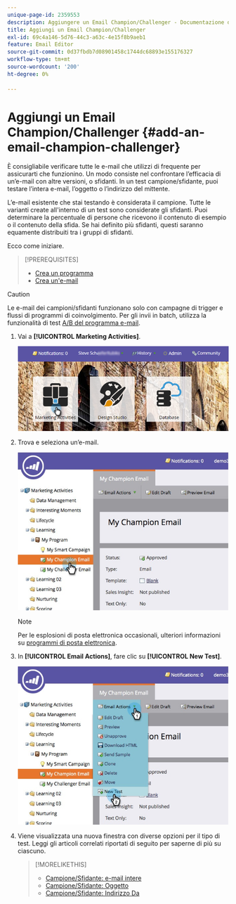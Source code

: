 ```yaml
---
unique-page-id: 2359553
description: Aggiungere un Email Champion/Challenger - Documentazione di Marketo - Documentazione del prodotto
title: Aggiungi un Email Champion/Challenger
exl-id: 69c4a146-5d76-44c3-a63c-4e15f8b9aeb1
feature: Email Editor
source-git-commit: 0d37fbdb7d08901458c1744dc68893e155176327
workflow-type: tm+mt
source-wordcount: '200'
ht-degree: 0%

---
```


# Aggiungi un Email Champion/Challenger {#add-an-email-champion-challenger}

È consigliabile verificare tutte le e-mail che utilizzi di frequente per assicurarti che funzionino. Un modo consiste nel confrontare l’efficacia di un’e-mail con altre versioni, o sfidanti. In un test campione/sfidante, puoi testare l’intera e-mail, l’oggetto o l’indirizzo del mittente.

L’e-mail esistente che stai testando è considerata il campione. Tutte le varianti create all&#39;interno di un test sono considerate gli sfidanti. Puoi determinare la percentuale di persone che ricevono il contenuto di esempio o il contenuto della sfida. Se hai definito più sfidanti, questi saranno equamente distribuiti tra i gruppi di sfidanti.

Ecco come iniziare.

>[!PREREQUISITES]
>
>* [Crea un programma](/help/marketo/product-docs/core-marketo-concepts/programs/creating-programs/create-a-program.md)
>* [Crea un&#39;e-mail](/help/marketo/product-docs/email-marketing/general/creating-an-email/create-an-email.md)

>[!CAUTION]
>
>Le e-mail dei campioni/sfidanti funzionano solo con campagne di trigger e flussi di programmi di coinvolgimento. Per gli invii in batch, utilizza la funzionalità di test [A/B del programma e-mail](/help/marketo/product-docs/email-marketing/email-programs/email-program-actions/email-test-a-b-test/add-an-a-b-test.md).

1. Vai a **[!UICONTROL Marketing Activities]**.

   ![](assets/login-marketing-activities.png)

1. Trova e seleziona un’e-mail.

   ![](assets/champion1.jpg)

   >[!NOTE]
   >
   >Per le esplosioni di posta elettronica occasionali, ulteriori informazioni su [programmi di posta elettronica](/help/marketo/product-docs/email-marketing/email-programs/creating-an-email-program/create-an-email-program.md).

1. In **[!UICONTROL Email Actions]**, fare clic su **[!UICONTROL New Test]**.

   ![](assets/chmapion2.jpg)

1. Viene visualizzata una nuova finestra con diverse opzioni per il tipo di test. Leggi gli articoli correlati riportati di seguito per saperne di più su ciascuno.

   >[!MORELIKETHIS]
   >
   >* [Campione/Sfidante: e-mail intere](/help/marketo/product-docs/email-marketing/general/functions-in-the-editor/email-tests-champion-challenger/champion-challenger-whole-emails.md)
   >* [Campione/Sfidante: Oggetto](/help/marketo/product-docs/email-marketing/general/functions-in-the-editor/email-tests-champion-challenger/champion-challenger-subject-line.md)
   >* [Campione/Sfidante: Indirizzo Da](/help/marketo/product-docs/email-marketing/general/functions-in-the-editor/email-tests-champion-challenger/champion-challenger-from-address.md)
